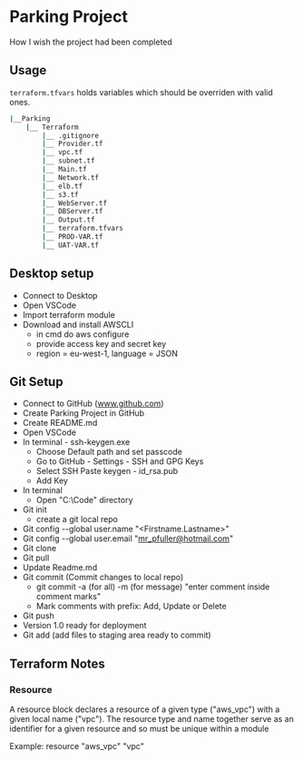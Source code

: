# Parking Project

How I wish the project had been completed

## Usage

`terraform.tfvars` holds variables which should be overriden with valid ones.

```bash
|__Parking
    |__ Terraform
        |__ .gitignore
        |__ Provider.tf
        |__ vpc.tf
        |__ subnet.tf
        |__ Main.tf
        |__ Network.tf
        |__ elb.tf
        |__ s3.tf
        |__ WebServer.tf
        |__ DBServer.tf
        |__ Output.tf
        |__ terraform.tfvars
        |__ PROD-VAR.tf
        |__ UAT-VAR.tf
```

## Desktop setup

* Connect to Desktop
* Open VSCode
* Import terraform module
* Download and install AWSCLI
    * in cmd do aws configure
    * provide access key and secret key
    * region = eu-west-1, language = JSON

## Git Setup

* Connect to GitHub (www.github.com)
* Create Parking Project in GitHub
* Create README.md
* Open VSCode
* In terminal - ssh-keygen.exe
  * Choose Default path and set passcode
  * Go to GitHub - Settings - SSH and GPG Keys
  * Select SSH Paste keygen - id_rsa.pub
  * Add Key
* In terminal
  * Open "C:\Code" directory 
* Git init
    * create a git local repo
* Git config --global user.name "<Firstname.Lastname>"
* Git config --global user.email "mr_pfuller@hotmail.com"
* Git clone <SSH url from parking project>
* Git pull
* Update Readme.md
* Git commit (Commit changes to local repo)
    * git commit -a (for all) -m (for message) "enter comment inside comment marks"
    * Mark comments with prefix: Add, Update or Delete
* Git push
* Version 1.0 ready for deployment
* Git add (add files to staging area ready to commit)

## Terraform Notes

### Resource

A resource block declares a resource of a given type ("aws_vpc") with a given local name ("vpc").
The resource type and name together serve as an identifier for a given resource and so must be unique within a module

Example:
resource "aws_vpc" "vpc"

